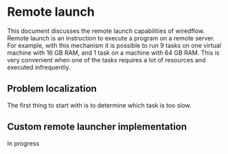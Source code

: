 # Remote launch

This document discusses the remote launch capabilities of wiredflow.
Remote launch is an instruction to execute a program on a remote server. 
For example, with this mechanism it is possible to run 9 tasks on one virtual machine with 16 GB RAM, and 1 task on a machine with 64 GB RAM.
This is very convenient when one of the tasks requires a lot of resources and executed infrequently.

## Problem localization

The first thing to start with is to determine which task is too slow.

## Custom remote launcher implementation

In progress